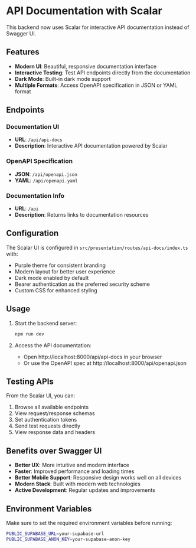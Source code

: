 # API Documentation with Scalar

This backend now uses Scalar for interactive API documentation instead of Swagger UI.

## Features

- **Modern UI**: Beautiful, responsive documentation interface
- **Interactive Testing**: Test API endpoints directly from the documentation
- **Dark Mode**: Built-in dark mode support
- **Multiple Formats**: Access OpenAPI specification in JSON or YAML format

## Endpoints

### Documentation UI
- **URL**: `/api/api-docs`
- **Description**: Interactive API documentation powered by Scalar

### OpenAPI Specification
- **JSON**: `/api/openapi.json`
- **YAML**: `/api/openapi.yaml`

### Documentation Info
- **URL**: `/api`
- **Description**: Returns links to documentation resources

## Configuration

The Scalar UI is configured in `src/presentation/routes/api-docs/index.ts` with:

- Purple theme for consistent branding
- Modern layout for better user experience
- Dark mode enabled by default
- Bearer authentication as the preferred security scheme
- Custom CSS for enhanced styling

## Usage

1. Start the backend server:
   ```bash
   npm run dev
   ```

2. Access the API documentation:
   - Open http://localhost:8000/api/api-docs in your browser
   - Or use the OpenAPI spec at http://localhost:8000/api/openapi.json

## Testing APIs

From the Scalar UI, you can:

1. Browse all available endpoints
2. View request/response schemas
3. Set authentication tokens
4. Send test requests directly
5. View response data and headers

## Benefits over Swagger UI

- **Better UX**: More intuitive and modern interface
- **Faster**: Improved performance and loading times
- **Better Mobile Support**: Responsive design works well on all devices
- **Modern Stack**: Built with modern web technologies
- **Active Development**: Regular updates and improvements

## Environment Variables

Make sure to set the required environment variables before running:

```bash
PUBLIC_SUPABASE_URL=your-supabase-url
PUBLIC_SUPABASE_ANON_KEY=your-supabase-anon-key
```
